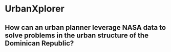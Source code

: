 # UrbanXplorer

<h2 aling='center' >How can an urban planner leverage NASA data to solve problems in the urban structure of the Dominican Republic?</h2>
